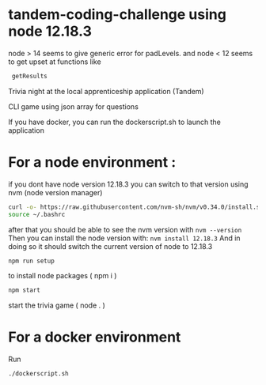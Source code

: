 # tandem-coding-challenge using node 12.18.3 
 node > 14 seems to give generic error for padLevels.
 and node < 12 seems to get upset at functions like
 ```javascript
  getResults
 ```
 
Trivia night at the local apprenticeship application (Tandem)

CLI game using json array for questions

If you have docker, you can run the dockerscript.sh to launch the application

# For a node environment :

if you dont have node version 12.18.3 you can switch to that version using nvm (node version manager)


```bash
curl -o- https://raw.githubusercontent.com/nvm-sh/nvm/v0.34.0/install.sh | bash
source ~/.bashrc
```
after that you should be able to see the nvm version with
```nvm --version```
Then you can install the node version with:
```nvm install 12.18.3```
And in doing so it should switch the current version of node to 12.18.3

```bash 
npm run setup
```
to install node packages ( npm i )

```bash
npm start
``` 
start the trivia game ( node . )

# For a docker environment 

Run 
```bash
./dockerscript.sh
```
